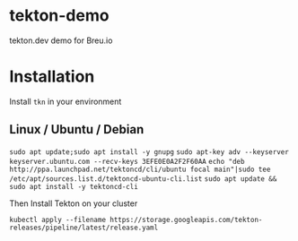 # tekton-demo
tekton.dev demo for Breu.io

# Installation 

Install `tkn` in your environment

## Linux / Ubuntu / Debian

`sudo apt update;sudo apt install -y gnupg`
`sudo apt-key adv --keyserver keyserver.ubuntu.com --recv-keys 3EFE0E0A2F2F60AA`
`echo "deb http://ppa.launchpad.net/tektoncd/cli/ubuntu focal main"|sudo tee /etc/apt/sources.list.d/tektoncd-ubuntu-cli.list`
`sudo apt update && sudo apt install -y tektoncd-cli`

Then Install Tekton on your cluster

`kubectl apply --filename https://storage.googleapis.com/tekton-releases/pipeline/latest/release.yaml`



